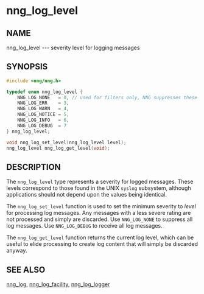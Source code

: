 # nng_log_level

## NAME

nng_log_level --- severity level for logging messages

## SYNOPSIS

```c
#include <nng/nng.h>

typedef enum nng_log_level {
	NNG_LOG_NONE   = 0, // used for filters only, NNG suppresses these
	NNG_LOG_ERR    = 3,
	NNG_LOG_WARN   = 4,
	NNG_LOG_NOTICE = 5,
	NNG_LOG_INFO   = 6,
	NNG_LOG_DEBUG  = 7
} nng_log_level;

void nng_log_set_level(nng_log_level level);
nng_log_level nng_log_get_level(void);
```

## DESCRIPTION

The `nng_log_level` type represents a severity for logged messages.
These levels correspond to those found in the UNIX `syslog` subsystem,
although applications should not depend upon the values being identical.

The `nng_log_set_level` function is used to set the minimum severity to _level_ for processing log messages.
Any messages with a less severe rating are not processed and simply are discarded.
Use `NNG_LOG_NONE` to suppress all log messages.
Use `NNG_LOG_DEBUG` to receive all log messages.

The `nng_log_get_level` function returns the current log level, which can be useful
to elide processing to create log content that will simply be discarded anyway.

## SEE ALSO

[nng_log](./nng_log.md),
[nng_log_facility](./nng_log_facility.md),
[nng_log_logger](./nng_log_logger.md)
